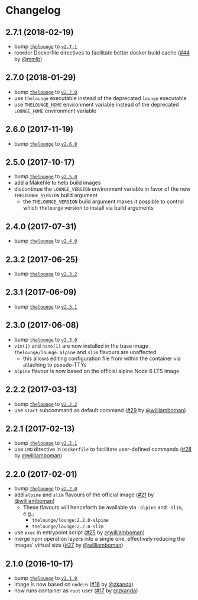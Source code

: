 # Changelog

## 2.7.1 (2018-02-19)

- bump [`thelounge`][1] to [`v2.7.1`](https://github.com/thelounge/lounge/releases/tag/v2.7.1)
- reorder Dockerfile directives to facilitate better docker build cache ([#44](https://github.com/thelounge/docker-lounge/pull/44) by [@mmlb](https://github.com/mmlb))

## 2.7.0 (2018-01-29)

- bump [`thelounge`][1] to [`v2.7.0`](https://github.com/thelounge/lounge/releases/tag/v2.7.0)
- use `thelounge` executable instead of the deprecated `lounge` executable
- use `THELOUNGE_HOME` environment variable instead of the deprecated `LOUNGE_HOME` environment variable

## 2.6.0 (2017-11-19)

- bump [`thelounge`][1] to [`v2.6.0`](https://github.com/thelounge/lounge/releases/tag/v2.6.0)

## 2.5.0 (2017-10-17)

- bump [`thelounge`][1] to [`v2.5.0`](https://github.com/thelounge/lounge/releases/tag/v2.5.0)
- add a Makefile to help build images
- discontinue the `LOUNGE_VERSION` environment variable in favor of the new `THELOUNGE_VERSION` build argument
    - the `THELOUNGE_VERSION` build argument makes it possible to control which `thelounge` version to install via build arguments

## 2.4.0 (2017-07-31)

- bump [`thelounge`][1] to [`v2.4.0`](https://github.com/thelounge/lounge/releases/tag/v2.4.0)

## 2.3.2 (2017-06-25)

- bump [`thelounge`][1] to [`v2.3.2`](https://github.com/thelounge/lounge/releases/tag/v2.3.2)

## 2.3.1 (2017-06-09)

- bump [`thelounge`][1] to [`v2.3.1`](https://github.com/thelounge/lounge/releases/tag/v2.3.1)

## 2.3.0 (2017-06-08)

- bump [`thelounge`][1] to [`v2.3.0`](https://github.com/thelounge/lounge/releases/tag/v2.3.0)
- `vim(1)` and `nano(1)` are now installed in the base image `thelounge/lounge`. `alpine` and `slim` flavours are unaffected
    - this allows editing configuration file from within the container via attaching to pseudo-TTYs
- `alpine` flavour is now based on the official alpine Node 6 LTS image

## 2.2.2 (2017-03-13)

- bump [`thelounge`][1] to [`v2.2.2`](https://github.com/thelounge/lounge/releases/tag/v2.2.2)
- use `start` subcommand as default command ([#29](https://github.com/thelounge/docker-lounge/pull/29) by [@williamboman](https://github.com/williamboman))

## 2.2.1 (2017-02-13)

- bump [`thelounge`][1] to [`v2.2.1`](https://github.com/thelounge/lounge/releases/tag/v2.2.1)
- use `CMD` directive in `Dockerfile` to facilitate user-defined commands ([#28](https://github.com/thelounge/docker-lounge/pull/28) by [@williamboman](https://github.com/williamboman))


## 2.2.0 (2017-02-01)

- bump [`thelounge`][1] to [`v2.2.0`](https://github.com/thelounge/lounge/releases/tag/v2.2.0)
- add `alpine` and `slim` flavours of the official image ([#21](https://github.com/thelounge/docker-lounge/pull/21) by [@williamboman](https://github.com/williamboman))
  - These flavours will henceforth be available via `-alpine` and `-slim`, e.g.;
    - `thelounge/lounge:2.2.0-alpine`
    - `thelounge/lounge:2.2.0-slim`
- use `exec` in entrypoint script ([#25](https://github.com/thelounge/docker-lounge/pull/25) by [@williamboman](https://github.com/williamboman))
- merge npm operation layers into a single one, effectively reducing the images' virtual size ([#27](https://github.com/thelounge/docker-lounge/pull/27) by [@williamboman](https://github.com/williamboman))


## 2.1.0 (2016-10-17)

- bump [`thelounge`][1] to [`v2.1.0`](https://github.com/thelounge/lounge/releases/tag/v2.1.0)
- image is now based on `node:6` ([#16](https://github.com/thelounge/docker-lounge/pull/16) by
  [@zkanda](https://github.com/zkanda))
- now runs container as `root` user ([#17](https://github.com/thelounge/docker-lounge/pull/17) by
  [@zkanda](https://github.com/zkanda))

[1]: https://github.com/thelounge/lounge
